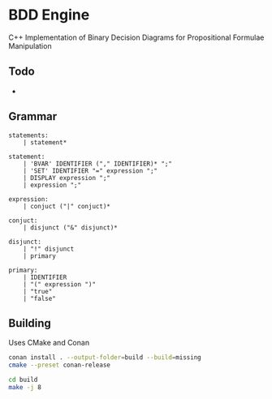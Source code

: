 # BDD Engine

C++ Implementation of Binary Decision Diagrams for Propositional Formulae Manipulation

## Todo
- 

## Grammar

```
statements:
    | statement*

statement: 
    | 'BVAR' IDENTIFIER ("," IDENTIFIER)* ";"
    | 'SET' IDENTIFIER "=" expression ";"
    | DISPLAY expression ";"
    | expression ";"

expression:
    | conjuct ("|" conjuct)*

conjuct:
    | disjunct ("&" disjunct)*

disjunct:
    | "!" disjunct
    | primary

primary:
    | IDENTIFIER
    | "(" expression ")"
    | "true"
    | "false"
```


## Building
Uses CMake and Conan
```zsh
conan install . --output-folder=build --build=missing
cmake --preset conan-release

cd build
make -j 8
```
